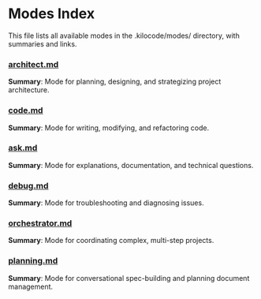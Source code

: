 # Modes Index

This file lists all available modes in the .kilocode/modes/ directory, with summaries and links.

### [architect.md](modes/architect.md)
**Summary**: Mode for planning, designing, and strategizing project architecture.

### [code.md](modes/code.md)
**Summary**: Mode for writing, modifying, and refactoring code.

### [ask.md](modes/ask.md)
**Summary**: Mode for explanations, documentation, and technical questions.

### [debug.md](modes/debug.md)
**Summary**: Mode for troubleshooting and diagnosing issues.

### [orchestrator.md](modes/orchestrator.md)
**Summary**: Mode for coordinating complex, multi-step projects.

### [planning.md](modes/planning.md)
**Summary**: Mode for conversational spec-building and planning document management.
